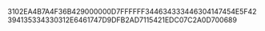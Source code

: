 3102EA4B7A4F36B429000000D7FFFFFF344634333446304147454E5F42394135334330312E6461747D9DFB2AD7115421EDC07C2A0D700689
